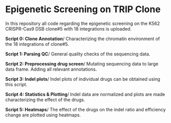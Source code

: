 # Epigenetic Screening on TRIP Clone
In this repository all code regarding the epigenetic screening on the K562 CRISPR-Cas9 DSB clone#5 with 18 integrations is uploaded. 

**Script 0: Clone Annotation**/
Characterizing the chromatin environment of the 18 integrations of clone#5.

**Script 1: Parsing QC**/
General quality checks of the sequencing data.

**Script 2: Preprocessing drug screen**/
Mutating sequencing data to large data frame. Adding all relevant annotations.

**Script 3: Indel plots**/
Indel plots of individual drugs can be obtained using this script.

**Script 4: Statistics & Plotting**/
Indel data are normalized and plots are made characterizing the effect of the drugs.

**Script 5: Heatmaps**/
The effect of the drugs on the indel ratio and efficiency change are plotted using heatmaps. 